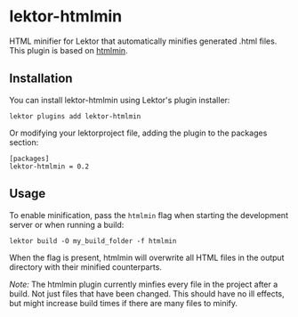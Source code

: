 # lektor-htmlmin

HTML minifier for Lektor that automatically minifies generated .html files. This plugin is based on [htmlmin](https://github.com/mankyd/htmlmin).

## Installation

You can install lektor-htmlmin using Lektor's plugin installer:

```
lektor plugins add lektor-htmlmin
```

Or modifying your lektorproject file, adding the plugin to the packages section:

```
[packages]
lektor-htmlmin = 0.2
```

## Usage

To enable minification, pass the `htmlmin` flag when starting the development server or when running a build:

```
lektor build -O my_build_folder -f htmlmin
```

When the flag is present, htmlmin will overwrite all HTML files in the output directory with their minified counterparts.

*Note:* The htmlmin plugin currently minfies every file in the project after a build. Not just files that have been changed. This should have no ill effects, but might increase build times if there are many files to minify.
